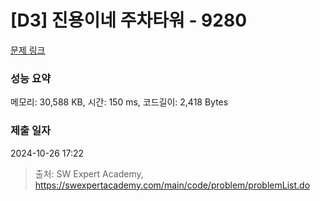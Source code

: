 # [D3] 진용이네 주차타워 - 9280 

[문제 링크](https://swexpertacademy.com/main/code/problem/problemDetail.do?contestProbId=AW9j74FacD0DFAUY) 

### 성능 요약

메모리: 30,588 KB, 시간: 150 ms, 코드길이: 2,418 Bytes

### 제출 일자

2024-10-26 17:22



> 출처: SW Expert Academy, https://swexpertacademy.com/main/code/problem/problemList.do